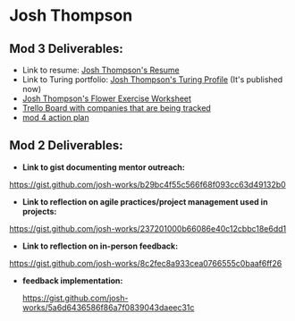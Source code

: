 # Josh Thompson

## Mod 3 Deliverables:

- Link to resume: [Josh Thompson's Resume](https://cl.ly/2z0r3S2X1f3V/josh_thompson_resume_turing.pdf)
- Link to Turing portfolio: [Josh Thompson's Turing Profile](https://www.turing.io/alumni/josh-thompson) (It's published now)
- [Josh Thompson's Flower Exercise Worksheet](https://gist.github.com/josh-works/2c0f569238cfee46f712972802fab36b)
- [Trello Board with companies that are being tracked](https://trello.com/b/OUahkMZ4/job-hunt)
- [mod 4 action plan](https://gist.github.com/josh-works/b5dcd2f04a33239a77b51708f6cd3131)

## Mod 2 Deliverables:
* **Link to gist documenting mentor outreach:**

 https://gist.github.com/josh-works/b29bc4f55c566f68f093cc63d49132b0

* **Link to reflection on agile practices/project management used in projects:**

 https://gist.github.com/josh-works/237201000b66086e40c12cbbc18e6dd1

* **Link to reflection on in-person feedback:**

 https://gist.github.com/josh-works/8c2fec8a933cea0766555c0baaf6ff26

* **feedback implementation:**

  https://gist.github.com/josh-works/5a6d6436586f86a7f0839043daeec31c
